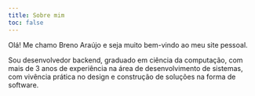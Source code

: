 ```yaml
---
title: Sobre mim
toc: false
---
```


Olá! Me chamo Breno Araújo e seja muito bem-vindo ao meu site pessoal.

Sou desenvolvedor backend, graduado em ciência da computação, com mais de 3 anos de experiência na área de desenvolvimento de sistemas, com vivência prática no design e construção de soluções na forma de software.